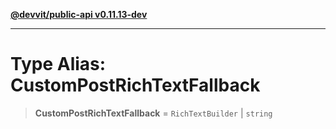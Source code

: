 [**@devvit/public-api v0.11.13-dev**](../../README.md)

---

# Type Alias: CustomPostRichTextFallback

> **CustomPostRichTextFallback** = `RichTextBuilder` \| `string`
